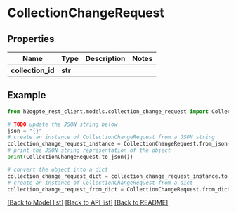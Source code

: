 # CollectionChangeRequest


## Properties

Name | Type | Description | Notes
------------ | ------------- | ------------- | -------------
**collection_id** | **str** |  | 

## Example

```python
from h2ogpte_rest_client.models.collection_change_request import CollectionChangeRequest

# TODO update the JSON string below
json = "{}"
# create an instance of CollectionChangeRequest from a JSON string
collection_change_request_instance = CollectionChangeRequest.from_json(json)
# print the JSON string representation of the object
print(CollectionChangeRequest.to_json())

# convert the object into a dict
collection_change_request_dict = collection_change_request_instance.to_dict()
# create an instance of CollectionChangeRequest from a dict
collection_change_request_from_dict = CollectionChangeRequest.from_dict(collection_change_request_dict)
```
[[Back to Model list]](../README.md#documentation-for-models) [[Back to API list]](../README.md#documentation-for-api-endpoints) [[Back to README]](../README.md)


